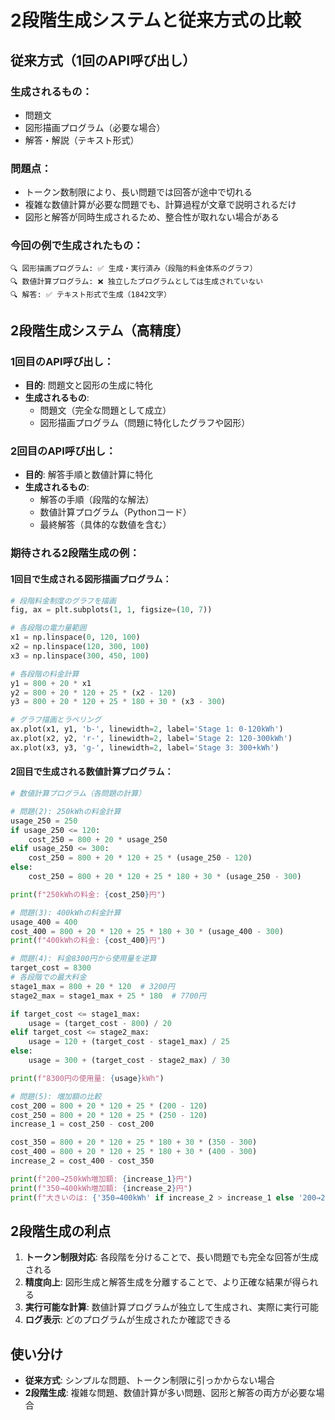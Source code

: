 # 2段階生成システムと従来方式の比較

## 従来方式（1回のAPI呼び出し）

### 生成されるもの：
- 問題文
- 図形描画プログラム（必要な場合）
- 解答・解説（テキスト形式）

### 問題点：
- トークン数制限により、長い問題では回答が途中で切れる
- 複雑な数値計算が必要な問題でも、計算過程が文章で説明されるだけ
- 図形と解答が同時生成されるため、整合性が取れない場合がある

### 今回の例で生成されたもの：
```
🔍 図形描画プログラム: ✅ 生成・実行済み（段階的料金体系のグラフ）
🔍 数値計算プログラム: ❌ 独立したプログラムとしては生成されていない
🔍 解答: ✅ テキスト形式で生成（1842文字）
```

## 2段階生成システム（高精度）

### 1回目のAPI呼び出し：
- **目的**: 問題文と図形の生成に特化
- **生成されるもの**:
  - 問題文（完全な問題として成立）
  - 図形描画プログラム（問題に特化したグラフや図形）

### 2回目のAPI呼び出し：
- **目的**: 解答手順と数値計算に特化
- **生成されるもの**:
  - 解答の手順（段階的な解法）
  - 数値計算プログラム（Pythonコード）
  - 最終解答（具体的な数値を含む）

### 期待される2段階生成の例：

#### 1回目で生成される図形描画プログラム：
```python
# 段階料金制度のグラフを描画
fig, ax = plt.subplots(1, 1, figsize=(10, 7))

# 各段階の電力量範囲
x1 = np.linspace(0, 120, 100)
x2 = np.linspace(120, 300, 100) 
x3 = np.linspace(300, 450, 100)

# 各段階の料金計算
y1 = 800 + 20 * x1
y2 = 800 + 20 * 120 + 25 * (x2 - 120)
y3 = 800 + 20 * 120 + 25 * 180 + 30 * (x3 - 300)

# グラフ描画とラベリング
ax.plot(x1, y1, 'b-', linewidth=2, label='Stage 1: 0-120kWh')
ax.plot(x2, y2, 'r-', linewidth=2, label='Stage 2: 120-300kWh')
ax.plot(x3, y3, 'g-', linewidth=2, label='Stage 3: 300+kWh')
```

#### 2回目で生成される数値計算プログラム：
```python
# 数値計算プログラム（各問題の計算）

# 問題(2): 250kWhの料金計算
usage_250 = 250
if usage_250 <= 120:
    cost_250 = 800 + 20 * usage_250
elif usage_250 <= 300:
    cost_250 = 800 + 20 * 120 + 25 * (usage_250 - 120)
else:
    cost_250 = 800 + 20 * 120 + 25 * 180 + 30 * (usage_250 - 300)

print(f"250kWhの料金: {cost_250}円")

# 問題(3): 400kWhの料金計算
usage_400 = 400
cost_400 = 800 + 20 * 120 + 25 * 180 + 30 * (usage_400 - 300)
print(f"400kWhの料金: {cost_400}円")

# 問題(4): 料金8300円から使用量を逆算
target_cost = 8300
# 各段階での最大料金
stage1_max = 800 + 20 * 120  # 3200円
stage2_max = stage1_max + 25 * 180  # 7700円

if target_cost <= stage1_max:
    usage = (target_cost - 800) / 20
elif target_cost <= stage2_max:
    usage = 120 + (target_cost - stage1_max) / 25
else:
    usage = 300 + (target_cost - stage2_max) / 30

print(f"8300円の使用量: {usage}kWh")

# 問題(5): 増加額の比較
cost_200 = 800 + 20 * 120 + 25 * (200 - 120)
cost_250 = 800 + 20 * 120 + 25 * (250 - 120)
increase_1 = cost_250 - cost_200

cost_350 = 800 + 20 * 120 + 25 * 180 + 30 * (350 - 300)
cost_400 = 800 + 20 * 120 + 25 * 180 + 30 * (400 - 300)
increase_2 = cost_400 - cost_350

print(f"200→250kWh増加額: {increase_1}円")
print(f"350→400kWh増加額: {increase_2}円")
print(f"大きいのは: {'350→400kWh' if increase_2 > increase_1 else '200→250kWh'}")
```

## 2段階生成の利点

1. **トークン制限対応**: 各段階を分けることで、長い問題でも完全な回答が生成される
2. **精度向上**: 図形生成と解答生成を分離することで、より正確な結果が得られる
3. **実行可能な計算**: 数値計算プログラムが独立して生成され、実際に実行可能
4. **ログ表示**: どのプログラムが生成されたか確認できる

## 使い分け

- **従来方式**: シンプルな問題、トークン制限に引っかからない場合
- **2段階生成**: 複雑な問題、数値計算が多い問題、図形と解答の両方が必要な場合
